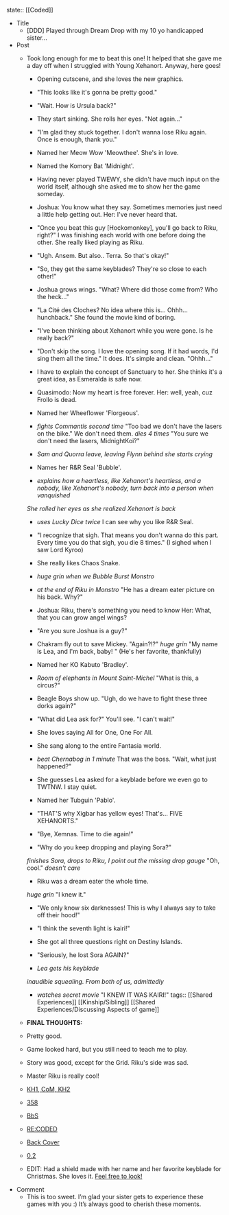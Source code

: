 state:: [[Coded]]

- Title
	- [DDD] Played through Dream Drop with my 10 yo handicapped sister...
- Post
	- Took long enough for me to beat this one! It helped that she gave me a day off when I struggled with Young Xehanort. Anyway,  here goes! 
	  
	  * Opening cutscene, and she loves the new graphics. 
	  
	  * "This looks like it's gonna be pretty good."
	  
	  * "Wait. How is Ursula back?"
	  
	  * They start sinking. She rolls her eyes. "Not again..."
	  
	  * "I'm glad they stuck together.  I don't wanna lose Riku again.  Once is enough, thank you."
	  
	  * Named her Meow Wow 'Meowthee'. She's in love. 
	  
	  * Named the Komory Bat 'Midnight'.
	  
	  * Having never played TWEWY, she didn't have much input on the world itself,  although she asked me to show her the game someday. 
	  
	  * Joshua: You know what they say.  Sometimes memories just need a little help getting out. 
	  Her: I've never heard that.
	  
	  * "Once you beat this guy [Hockomonkey], you'll go back to Riku,  right?" 
	  I was finishing each world with one before doing the other. She really liked playing as Riku.
	  
	  * "Ugh. Ansem. But also..   Terra. So that's okay!"
	  
	  * "So, they get the same keyblades? They're so close to each other!"
	  
	  * Joshua grows wings. "What? Where did those come from? Who the heck..."
	  
	  * "La Cité des Cloches? No idea where this is... Ohhh... hunchback." She found the movie kind of boring.
	  
	  * "I've been thinking about Xehanort while you were gone.  Is he really back?" 
	  
	  * "Don't skip the song.  I love the opening song.  If it had words,  I'd sing them all the time."
	  It does.  It's simple and clean. 
	  "Ohhh..."
	  
	  * I have to explain the concept of Sanctuary to her. She thinks it's a great idea,  as Esmeralda is safe now. 
	  
	  * Quasimodo: Now my heart is free forever. 
	  Her: well, yeah,  cuz Frollo is dead. 
	  
	  * Named her Wheeflower 'Florgeous'.
	  
	  * *fights Commantis second time*
	  "Too bad we don't have the lasers on the bike."
	  We don't need them. *dies 4 times*
	  "You sure we don't need the lasers, MidnightKoi?"
	  
	  * *Sam and Quorra leave,  leaving Flynn behind*
	  *she starts crying*
	  
	  * Names her R&R Seal 'Bubble'.
	  
	  * *explains how a heartless,  like Xehanort's heartless,  and a nobody,  like Xehanort's nobody,  turn back into a person when vanquished* 
	  
	  *She rolled her eyes as she realized Xehanort is back*
	  
	  * *uses Lucky Dice twice*
	  I can see why you like R&R Seal.
	  
	  * "I recognize that sigh. That means you don't wanna do this part.  Every time you do that sigh,  you die 8 times." 
	  (I sighed when I saw Lord Kyroo)
	  
	  * She really likes Chaos Snake. 
	  
	  * *huge grin when we Bubble Burst Monstro*
	  
	  * *at the end of Riku in Monstro*
	  "He has a dream eater picture on his back. Why?"
	  
	  
	  * Joshua: Riku,  there's something you need to know 
	  Her: What,  that you can grow angel wings? 
	  
	  * "Are you sure Joshua is a guy?"
	  
	  * Chakram fly out to save Mickey. 
	  "Again?!?" *huge grin* "My name is Lea, and I'm back,  baby! " (He's her favorite,  thankfully)
	  
	  * Named her KO Kabuto 'Bradley'.
	  
	  
	  * *Room of elephants in Mount Saint-Michel* 
	  "What is this,  a circus?"
	  
	  * Beagle Boys show up. 
	  "Ugh, do we have to fight these three dorks again?"
	  
	  * "What did Lea ask for?"
	  You'll see. 
	  "I can't wait!"
	  
	  * She loves saying All for One, One For All.
	  
	  * She sang along to the entire Fantasia world.
	  
	  * *beat Chernabog in 1 minute* That was the boss.
	  "Wait,  what just happened?"
	  
	  * She guesses Lea asked for a keyblade before we even go to TWTNW. I stay quiet.
	  
	  * Named her Tubguin 'Pablo'.
	  
	  * "THAT'S why Xigbar has yellow eyes!  That's... FIVE XEHANORTS."
	  
	  * "Bye,  Xemnas. Time to die again!"
	  
	  * "Why do you keep dropping and playing Sora?"
	  
	  *finishes Sora, drops to Riku,  I point out the missing drop gauge*
	  "Oh, cool." *doesn't care*
	  
	  * Riku was a dream eater the whole time. 
	  
	  *huge grin* "I knew it."
	  
	  * "We only know six darknesses! This is why I always say to take off their hood!"
	  
	  * "I think the seventh light is kairi!"
	  
	  * She got all three questions right on Destiny Islands. 
	  
	  * "Seriously,  he lost Sora AGAIN?"
	  
	  * *Lea gets his keyblade*
	  
	  *inaudible squealing. From both of us,  admittedly*
	  
	  * *watches secret movie* "I KNEW IT WAS KAIRI!"
	  tags:: [[Shared Experiences]] [[Kinship/Sibling]] [[Shared Experiences/Discussing Aspects of game]]
	- **FINAL THOUGHTS:**
	- Pretty good.
	- Game looked hard,  but you still need to teach me to play.
	- Story was good, except for the Grid. Riku's side was sad.
	- Master Riku is really cool!
	- [KH1, CoM, KH2](https://re.reddit.com/r/KingdomHearts/comments/71jqfu/discussion_playing_through_the_games_for_my_10yo/)
	- [358](https://re.reddit.com/r/KingdomHearts/comments/71zyes/358_just_watched_3582_days_with_my_10_yo/)
	- [BbS](https://www.reddit.com/r/KingdomHearts/comments/7bf73t/bbs_played_bbs_with_my_handicapped_10yo_sister/)
	- [RE:CODED](https://www.reddit.com/r/KingdomHearts/comments/7car85/khcoded_watched_recoded_with_my_handicapped_10yo/)
	- [Back Cover](https://www.reddit.com/r/KingdomHearts/comments/7m1oir/chi_watched_back_cover_with_my_10_yo_handicapped/)
	- [0.2](https://www.reddit.com/r/KingdomHearts/comments/7m8vz0/kh28_played_through_02_with_my_10_yo_handicapped/)
	- EDIT: Had a shield made with her name and her favorite keyblade for Christmas. She loves it. [Feel free to look!](https://www.reddit.com/r/KingdomHearts/comments/7mypeb/discussion_got_a_shield_made_for_my_10_yo/)
- Comment
	- This is too sweet. I’m glad your sister gets to experience these games with you :)
	  It’s always good to cherish these moments.